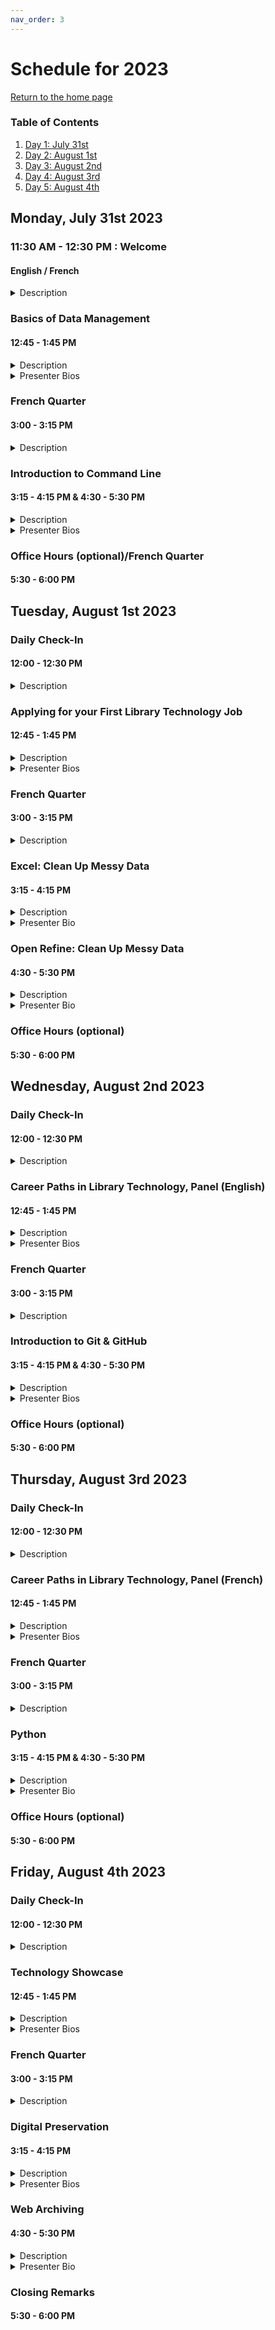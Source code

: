 ```yaml
---
nav_order: 3
---
```

# Schedule for 2023
[Return to the home page](https://code4libmontreal.github.io/BiblioTECH/)

### Table of Contents
1. [Day 1: July 31st](#Monday)
2. [Day 2: August 1st](#Tuesday)
3. [Day 3: August 2nd](#Wednesday)
4. [Day 4: August 3rd](#Thursday)
5. [Day 5: August 4th](#Friday)

## Monday, July 31st 2023 <a name="Monday"></a>

### 11:30 AM - 12:30 PM : Welcome
#### English / French

<details>
  <summary>Description</summary>
Introductions, overview of the plan for the week, and instructions regarding office hours and asynchronous content. 
  </details>

### Basics of Data Management
#### 12:45 - 1:45 PM <br>
<details>
  <summary>Description</summary>
Description coming soon<!---This workshop will provide attendees with an overview of the best practices for efficiently managing data during the research process. This workshop will provide attendees with practical tips and examples on how to organize data across files and folders, set up folders according to a logical schema, create README documentation to map out folder hierarchies, and implement a file naming convention.-->
      </details>
<details>
  <summary>Presenter Bios</summary>
Presenter bio coming soon<br><br>
      </details>

### French Quarter
#### 3:00 - 3:15 PM <br>
<details>
  <summary>Description</summary>
Description coming soon<!---French quarter description (if needed?)-->
      </details>
      
### Introduction to Command Line
#### 3:15 - 4:15 PM & 4:30 - 5:30 PM <br>

<details>
  <summary>Description</summary>
This workshop will introduce you to the command line. You will be able to explain why and how to use the command line, and to use shell commands to work with directories and files. 
    </details>
<details>
  <summary>Presenter Bios</summary>
Presenter bio coming soon
      </details>

### Office Hours (optional)/French Quarter
#### 5:30 - 6:00 PM <br>

## Tuesday, August 1st 2023 <a name="Tuesday"></a>

### Daily Check-In
#### 12:00 - 12:30 PM <br>
<details>
  <summary>Description</summary>
Description coming soon<!---Recap of the previous day and overview of today's schedule.--> 
  </details>

### Applying for your First Library Technology Job
#### 12:45 - 1:45 PM <br>

<details>
  <summary>Description</summary>
Description coming soon<!---In the first half of this session (30 minutes), guest speakers will discuss their career paths from library school to their current jobs. We will look through job applications, discuss academic vs. normal CVs, and answer questions. In the second half of the session (30 minutes), speakers will go through using LaTex for CVs and note what CVs should look like.--> 
  </details>
<details>
  <summary>Presenter Bios</summary>
Presenter bio coming soon<br><br>
      </details>

### French Quarter
#### 3:00 - 3:15 PM <br>
<details>
  <summary>Description</summary>
Description coming soon
      </details>
  
### Excel: Clean Up Messy Data
#### 3:15 - 4:15 PM <br>
<details>
  <summary>Description</summary>
Description coming soon<!---The goal of today’s workshop is to introduce you to useful tips, tricks, and tools in Excel, to begin to guide your work with Excel as an information professional. This session will be by no means comprehensive, in terms of covering everything that you may ever need to use in Excel, but the hope is that by the end of the session you will: 
<ul><li>Be aware of a range of tools and functions that (in the experience of the presenter) are very useful for library work</li>
<li>Be aware of some helpful tips and tricks to save time and make the most of what Excel can do for you</li>
<li>Feel more confident in your ability to navigate within Excel, and to look to Google, the Microsoft Excel help site, and other sources whenever you need to find a new tool or function or troubleshoot an error</li></ul>-->
    </details>
<details>
  <summary>Presenter Bio</summary>
Presenter bio coming soon 
      </details>

### Open Refine: Clean Up Messy Data
#### 4:30 - 5:30 PM <br>
<details>
  <summary>Description</summary>
Description coming soon
</details>
<details>
  <summary>Presenter Bio</summary>
Presenter bio coming soon
      </details>

### Office Hours (optional)
#### 5:30 - 6:00 PM <br>

## Wednesday, August 2nd 2023 <a name="Wednesday"></a>

### Daily Check-In
#### 12:00 - 12:30 PM <br>
<details>
  <summary>Description</summary>
Recap of the previous day and overview of today's schedule. 
  </details>

### Career Paths in Library Technology, Panel (English)
#### 12:45 - 1:45 PM <br>

<details>
  <summary>Description</summary>
Description coming soon<!---Speakers will discuss their career paths from library school to their current jobs. Panelists will offer advice based on what helped them land their current roles, they will also help you understand what are the key required skills for their current position, and what they would have done differently with their current knowledge.-->
  </details>
<details>
  <summary>Presenter Bios</summary>
Speaker bios coming soon
      </details>
  
### French Quarter
#### 3:00 - 3:15 PM <br>
<details>
  <summary>Description</summary>
Description coming soon
      </details>

### Introduction to Git & GitHub
#### 3:15 - 4:15 PM & 4:30 - 5:30 PM <br>

<details>
  <summary>Description</summary>
Description coming soon
  </details>
<details>
  <summary>Presenter Bios</summary>
Presenter bios coming soon
  </details>


### Office Hours (optional)
#### 5:30 - 6:00 PM <br>

## Thursday, August 3rd 2023 <a name="Thursday"></a>

### Daily Check-In
#### 12:00 - 12:30 PM <br>
<details>
  <summary>Description</summary>
Recap of the previous day and overview of today's schedule. 
  </details>

### Career Paths in Library Technology, Panel (French)
#### 12:45 - 1:45 PM <br>

<details>
  <summary>Description</summary>
Description coming soon<!---Speakers will discuss their career paths from library school to their current jobs. Panelists will offer advice based on what helped them land their current roles, they will also help you understand what are the key required skills for their current position, and what they would have done differently with their current knowledge.--> 
  </details>
<details>
  <summary>Presenter Bios</summary>
Presenter bios coming soon
      </details>

### French Quarter
#### 3:00 - 3:15 PM <br>
<details>
  <summary>Description</summary>
Description coming soon
      </details>
  
### Python
#### 3:15 - 4:15 PM & 4:30 - 5:30 PM <br>

<details>
  <summary>Description</summary>
Description coming soon<!---This workshop is an introduction to Python. You will write Python code, using a practical code-along methodology. This workshop will use the content developed by Carpentries and aims to give learners foundational knowledge to tackle projects.--> 
  </details>
<details>
  <summary>Presenter Bio</summary>
Presenter bio coming soon
      </details>

### Office Hours (optional)
#### 5:30 - 6:00 PM

## Friday, August 4th 2023 <a name="Friday"></a>

### Daily Check-In
#### 12:00 - 12:30 PM <br>
<details>
  <summary>Description</summary>
Recap of the previous day and overview of today's schedule. 
  </details>

### Technology Showcase
#### 12:45 - 1:45 PM <ba>

<details>
  <summary>Description</summary>
A show and tell session where the speakers will present the most useful technology for their job or the in-house technology they work with. Technologies that will be shown include [coming soon]
  </details>
<details>
  <summary>Presenter Bios</summary>
Presenter bios coming soon
      </details>

### French Quarter
#### 3:00 - 3:15 PM <br>
<details>
  <summary>Description</summary>
Description coming soon
      </details>
  
### Digital Preservation
#### 3:15 - 4:15 PM <br>

<details>
  <summary>Description</summary>
Description coming soon<!---This session will cover a few key concepts in digital preservation and will include a demonstration of preservation actions performed with various open-source, such as Archivematica.-->
  </details>
<details>
  <summary>Presenter Bios</summary>
Presenter bio coming soon
      </details>
 
### Web Archiving
#### 4:30 - 5:30 PM <br>

<details>
  <summary>Description</summary>
Description coming soon<!---As an increasing number of libraries and archives begin to launch web archiving projects, familiarity with web archiving practices is an asset for new information professionals. This hands-on workshop will cover the basics of web archiving and give participants a chance to practice archiving content on the web using accessible and open-source tools.-->
  </details>
<details>
  <summary>Presenter Bio</summary>
Presenter bio coming soon
      </details>


### Closing Remarks
#### 5:30 - 6:00 PM
